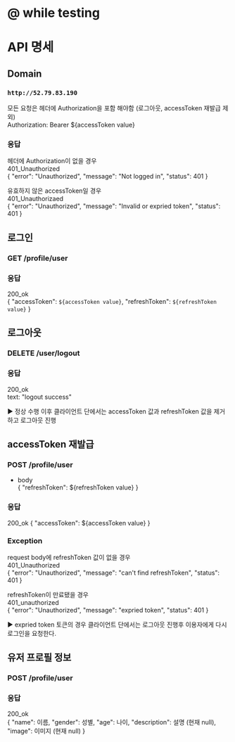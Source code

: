 # @ while testing


# API 명세

## Domain 
### `http://52.79.83.190`

모든 요청은 헤더에 Authorization을 포함 해야함 (로그아웃, accessToken 재발급 제외)   
Authorization: Bearer ${accessToken value}

### 응답 
헤더에 Authorization이 없을 경우  
401_Unauthorized  
  {
    "error": "Unauthorized",
    "message": "Not logged in",
    "status": 401
  }

유효하지 않은 accessToken일 경우   
401_Unauthorizaed  
  {
    "error": "Unauthorized",
    "message": "Invalid or expried token",
    "status": 401
  }


## 로그인
### GET /profile/user

### 응답
200_ok  
{
  "accessToken": `${accessToken value}`,
  "refreshToken": `${refreshToken value}`
}


## 로그아웃 
### DELETE /user/logout

### 응답 
200_ok  
text: "logout success"   


▶ 정상 수행 이후 클라이언트 단에서는 accessToken 값과 refreshToken 값을 제거하고 로그아웃 진행 


## accessToken 재발급 
### POST /profile/user
- body  
{
    "refreshToken": ${refreshToken value}
}

### 응답 
200_ok
{
    "accessToken": ${accessToken value}
}

### Exception 
request body에 refreshToken 값이 없을 경우    
401_Unauthorized   
{
    "error": "Unauthorized",
    "message": "can't find refreshToken",
    "status": 401
}   

refreshToken이 만료됐을 경우   
401_unauthorized   
{
    "error": "Unauthorized",
    "message": "expried token",
    "status": 401
}   


▶ expried token 토큰의 경우 클라이언트 단에서는 로그아웃 진행후 이용자에게 다시 로그인을 요청한다.


## 유저 프로필 정보
### POST /profile/user   

### 응답
200_ok   
{
    "name": 이름,
    "gender": 성별,
    "age": 나이,
    "description": 설명 (현재 null),
    "image": 이미지 (현재 null)
}




